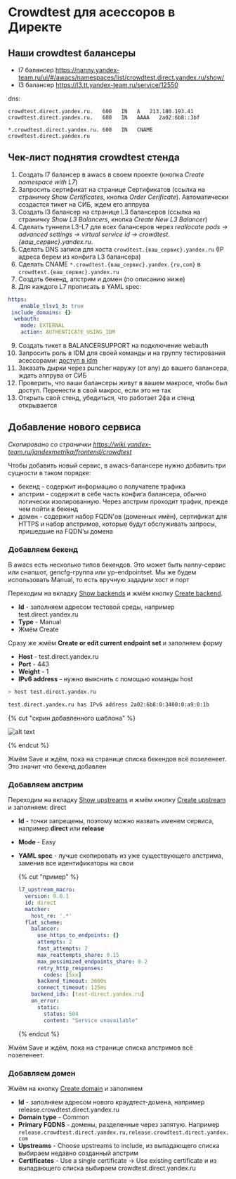 # Crowdtest для асессоров в Директе

## Наши crowdtest балансеры
  
- l7 балансер <https://nanny.yandex-team.ru/ui/#/awacs/namespaces/list/crowdtest.direct.yandex.ru/show/>
- l3 балансер <https://l3.tt.yandex-team.ru/service/12550>
  
dns:  
```
crowdtest.direct.yandex.ru.   600   IN   A	 213.180.193.41
crowdtest.direct.yandex.ru.   600   IN   AAAA   2a02:6b8::3bf
  
*.crowdtest.direct.yandex.ru. 600   IN   CNAME  crowdtest.direct.yandex.ru
```

## Чек-лист поднятия crowdtest стенда
1. Создать l7 балансер в awacs в своем проекте (кнопка _Create namespace with L7_)
2. Запросить сертификат на странице Сертификатов (ссылка на страничку _Show Certificates_, кнопка _Order Cerificate_). Автоматически создастся тикет на СИБ, ждем его аппрува
3. Создать l3 балансер на странице L3 балансеров (ссылка на страничку _Show L3 Balancers_, кнопка _Create New L3 Balancer_)
4. Сделать туннели L3-L7 для всех балансеров через _reallocate pods -> advanced settings -> virtual service id -> crowdtest.{ваш_сервис}.yandex.ru_.
5. Сделать DNS записи для хоста `crowdtest.{ваш_сервис}.yandex.ru` (IP адреса берем из конфига L3 балансера)
6. Сделать CNAME `*.crowdtest.{ваш_сервис}.yandex.{ru,com}` в `crowdtest.{ваш_сервис}.yandex.ru`
7. Создать бекенд, апстрим и домен (по описанию ниже) 
8. Для каждого L7 прописать в YAML spec:  
```yaml 
https:
    enable_tlsv1_3: true
 include_domains: {}
  webauth:
    mode: EXTERNAL
    action: AUTHENTICATE_USING_IDM
```
9. Создать тикет в BALANCERSUPPORT на подключение webauth
10. Запросить роль в IDM для своей команды и на группу тестирования асессорами: [доступ в idm](https://idm.yandex-team.ru/system/webauth-awacs/roles#f-status=all,f-role=webauth-awacs,sort-by=-updated,f-ownership=group,role=33925770)
11. Заказать дырки через puncher наружу (от any) до вашего балансера, ждать аппрува от СИБ
12. Проверить, что ваши балансеры живут в вашем макросе, чтобы был доступ. Перенести в свой макрос, если это не так
13. Открыть свой стенд, убедиться, что работает 2фа и стенд открывается

## Добавление нового сервиса 
_Скопировано со странички <https://wiki.yandex-team.ru/jandexmetrika/frontend/crowdtest>_

Чтобы добавить новый сервис, в awacs-балансере нужно добавить три сущности в таком порядке:  
- бекенд - содержит информацию о получателе трафика
- апстрим - содержит в себе часть конфига балансера, обычно логически изолированную. Через апстрим проходит трафик, прежде чем пойти в бекенд
- домен - содержит набор FQDN'ов (доменных имён), сертификат для HTTPS и набор апстримов, которые будут обслуживать запросы, пришедшие на FQDN'ы домена

### Добавляем бекенд
В awacs есть несколько типов бекендов. Это может быть nanny-сервис или снапшот, gencfg-группа или yp-endpointset. Мы же будем использовать Manual, то есть вручную зададим хост и порт  
  
Переходим на вкладку [Show backends](https://nanny.yandex-team.ru/ui/#/awacs/namespaces/list/crowdtest.direct.yandex.ru/backends/list/) и жмём кнопку [Create backend](https://nanny.yandex-team.ru/ui/#/awacs/namespaces/list/crowdtest.direct.yandex.ru/backends/create/).  
- **Id** - заполняем адресом тестовой среды, например test.direct.yandex.ru
- **Type** - Manual
- Жмём Create
  
Сразу же жмём **Create or edit current endpoint set** и заполняем форму  
- **Host** - test.direct.yandex.ru
- **Port** - 443
- **Weight** - 1
- **IPv6 address** - нужно выяснить с помощью команды host  
```bash
> host test.direct.yandex.ru

test.direct.yandex.ru has IPv6 address 2a02:6b8:0:3400:0:a9:0:1b
```

{% cut "скрин добавленного шаблона" %}

![alt text](https://jing.yandex-team.ru/files/rifler/2021-01-18_22-53-22.png)  

{% endcut %}
  
Жмём Save и ждём, пока на странице списка бекендов всё позеленеет. Это значит что бекенд добавлен  
  
### Добавляем апстрим
Переходим на вкладку [Show upstreams](https://nanny.yandex-team.ru/ui/#/awacs/namespaces/list/crowdtest.direct.yandex.ru/upstreams/list/) и жмём кнопку [Create upstream](https://nanny.yandex-team.ru/ui/#/awacs/namespaces/list/crowdtest.metrika.yandex.ru/upstreams/create/) и заполняем: direct  
- **Id** - точки запрещены, поэтому можно назвать именем сервиса, например **direct** или **release**  
- **Mode** - Easy
- **YAML spec** - лучше скопировать из уже существующего апстрима, заменив все идентификаторы на свои

   {% cut "пример" %}  

    ```yaml
    l7_upstream_macro:
      version: 0.0.1
      id: direct
      matcher:
        host_re: '.*'
      flat_scheme:
        balancer:
          use_https_to_endpoints: {}
          attempts: 2
          fast_attempts: 2
          max_reattempts_share: 0.15
          max_pessimized_endpoints_share: 0.2
          retry_http_responses:
            codes: [5xx]
          backend_timeout: 3600s
          connect_timeout: 125ms
        backend_ids: [test-direct.yandex.ru]
        on_error:
          static:
            status: 504
            content: "Service unavailable"
    ```
    
    {% endcut %}
  
Жмём Save и ждём, пока на странице списка апстримов всё позеленеет.  
  
### Добавляем домен
Жмём на кнопку [Create domain](https://nanny.yandex-team.ru/ui/#/awacs/namespaces/list/crowdtest.direct.yandex.ru/domains/create/) и заполняем  
  
- **Id** - заполняем адресом нового краудтест-домена, например release.crowdtest.direct.yandex.ru
- **Domain type** - Common
- **Primary FQDNS** - домены, разделенные через запятую. Например `release.crowdtest.direct.yandex.ru,release.crowdtest.direct.yandex.com`
- **Upstreams** - Choose upstreams to include, из выпадающего списка выбираем недавно созданный апстрим
- **Certificates** - Use a single certificate → Use existing certificate и из выпадающего списка выбираем crowdtest.direct.yandex.ru

